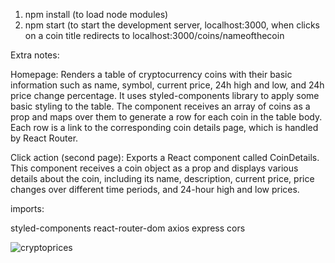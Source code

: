 1. npm install  (to load node modules)
2. npm start    (to start the development server, localhost:3000, when clicks on a coin title redirects to localhost:3000/coins/nameofthecoin


Extra notes: 

Homepage: Renders a table of cryptocurrency coins with their basic information such as name, symbol, current price, 24h high and low, and 24h price change percentage. It uses styled-components library to apply some basic styling to the table. The component receives an array of coins as a prop and maps over them to generate a row for each coin in the table body. Each row is a link to the corresponding coin details page, which is handled by React Router.

Click action (second page): 
Exports a React component called CoinDetails. This component receives a coin object as a prop and displays various details about the coin, including its name, description, current price, price changes over different time periods, and 24-hour high and low prices.



imports:

styled-components
react-router-dom
axios
express
cors


![cryptoprices](https://user-images.githubusercontent.com/50466054/229404413-ae2177a3-f998-4c6b-8b35-e5f4035d6771.png)
